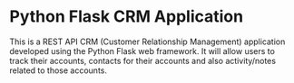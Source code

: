 # Python Flask CRM Application

This is a REST API CRM (Customer Relationship Management) application developed using the Python Flask web framework. It will allow users to track their accounts, contacts for their accounts and also activity/notes related to those accounts.